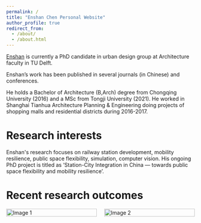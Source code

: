 ```yaml
---
permalink: /
title: "Enshan Chen Personal Website"
author_profile: true
redirect_from: 
  - /about/
  - /about.html
---
```


[Enshan](https://urbandesigntudelft.nl/team/enshan-chen/) is currently a PhD candidate in urban design group at Architecture faculty in TU Delft.

Enshan’s work has been published in several journals (in Chinese) and conferences.

He holds a Bachelor of Architecture (B,Arch) degree from Chongqing University (2016) and a MSc from Tongji University (2021). He worked in Shanghai Tianhua Architecture Planning & Engineering doing projects of shopping malls and residential districts during 2016-2017.

Research interests
======

Enshan's research focuses on railway station development, mobility resilience, public space flexibility, simulation, computer vision. His ongoing PhD project is titled as ‘Station-City Integration in China — towards public space flexibility and mobility resilience’.



Recent research outcomes
======

<div style="display: flex; justify-content: space-between;">
  <div style="flex: 1; margin-right: 10px;">
    <a href="http://c1309928130.pythonanywhere.com/?dimension=All">
      <img src="https://github.com/1309928130/Paper3_SupplementaryMaterials/blob/main/Websnap1.png" style="width: 100%; max-width: 100%; height: auto;" alt="Image 1">
    </a>
  </div>
  <div style="flex: 1; margin-left: 10px;">
    <a href="http://example.com">
      <img src="https://github.com/1309928130/Paper3_SupplementaryMaterials/blob/main/Websnap1.png" style="width: 100%; max-width: 100%; height: auto;" alt="Image 2">
    </a>
  </div>
</div>
